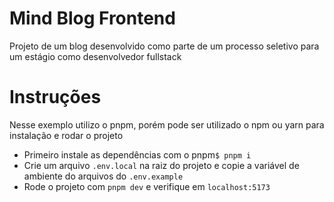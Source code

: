 # Mind Blog Frontend

Projeto de um blog desenvolvido como parte de um processo seletivo para um estágio como desenvolvedor fullstack

# Instruções
Nesse exemplo utilizo o pnpm, porém pode ser utilizado o npm ou yarn para instalação e rodar o projeto
* Primeiro instale as dependências com o pnpm``$ pnpm i``
* Crie um arquivo ``.env.local`` na raiz do projeto e copie a variável de ambiente do arquivos do ``.env.example``
* Rode o projeto com ``pnpm dev`` e verifique em ``localhost:5173``